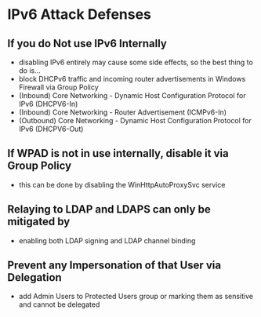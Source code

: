 # IPv6 Attack Defenses

## If you do Not use IPv6 Internally

* disabling IPv6 entirely may cause some side effects, so the best thing to do is...
* block DHCPv6 traffic and incoming router advertisements in Windows Firewall via Group Policy
* (Inbound) Core Networking - Dynamic Host Configuration Protocol for IPv6 (DHCPV6-In)
* (Inbound) Core Networking - Router Advertisement (ICMPv6-In)
* (Outbound) Core Networking - Dynamic Host Configuration Protocol for IPv6 (DHCPV6-Out)

## If WPAD is not in use internally, disable it via Group Policy

* this can be done by disabling the WinHttpAutoProxySvc service

## Relaying to LDAP and LDAPS can only be mitigated by

* enabling both LDAP signing and LDAP channel binding

## Prevent any Impersonation of that User via Delegation

* add Admin Users to Protected Users group or marking them as sensitive and cannot be delegated
